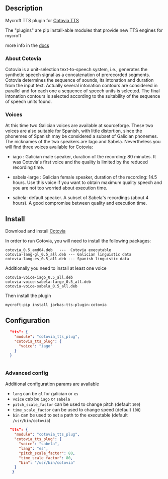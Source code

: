 ## Description

Mycroft TTS plugin for [Cotovia TTS](http://gtm.uvigo.es/cotovia)

The "plugins" are pip install-able modules that provide new TTS engines for mycroft

more info in the [docs](https://mycroft-ai.gitbook.io/docs/mycroft-technologies/mycroft-core/plugins)

### About Cotovia

Cotovia is a unit-selection text-to-speech system, i.e., generates the synthetic speech signal as a
concatenation of prerecorded segments. Cotovia determines the sequence of sounds, its intonation and 
duration from the input text. Actually several intonation contours are considered in parallel and for
each one a sequence of speech units is selected. The final intonation contours is selected according to 
the suitability of the sequence of speech units found. 
 
 
### Voices

At this time two Galician voices are available at sourceforge. These two voices are also suitable for Spanish,
 with little distortion, since the phonemes of Spanish may be considered a subset of Galician phonemes. The
 nicknames of the two speakers are Iago and Sabela. Nevertheless you will find three voices available for
 Cotovia:

* iago : Galician male speaker, duration of the recording: 80 minutes. It was Cotovia's first voice and the
 quality is limited by the reduced recording time.

* sabela-large : Galician female speaker, duration of the recording: 14.5 hours. Use this voice if you want to
 obtain maximum quality speech and you are not too worried about execution time.

* sabela: default speaker. A subset of Sabela's recordings (about 4 hours). A good compromise between quality
 and execution time.
 


## Install

Download and install [Cotovia](https://sourceforge.net/projects/cotovia/files/Debian%20packages/)

In order to run Cotovia, you will need to install the following packages:

    cotovia_0.5_amd64.deb   ---  Cotovia executable
    cotovia-lang-gl_0.5_all.deb --- Galician linguistic data
    cotovia-lang-es_0.5_all.deb --- Spanish linguistic data


Additionally you need to install at least one voice

    cotovia-voice-iago_0.5_all.deb
    cotovia-voice-sabela-large_0.5_all.deb
    cotovia-voice-sabela_0.5_all.deb
    
Then install the plugin

`mycroft-pip install jarbas-tts-plugin-cotovia`

## Configuration

```json
  "tts": {
    "module": "cotovia_tts_plug",
    "cotovia_tts_plug": {
      "voice": "iago"
    }
  }
 
```

### Advanced config

Additional configuration params are available

- `lang` can be `gl` for galician or `es` 
- `voice` cab be `iago` or `sabela`
- `pitch_scale_factor` can be used to change pitch (default `100`)
- `time_scale_factor` can be used to change speed (default `100`)
- `bin` can be used to set a path to the executable (default `/usr/bin/cotovia`)

```json
  "tts": {
    "module": "cotovia_tts_plug",
    "cotovia_tts_plug": {
      "voice": "sabela",
      "lang": "es",
      "pitch_scale_factor": 80,
      "time_scale_factor": 80,
      "bin": "/usr/bin/cotovia"
    }
   }
 
```


